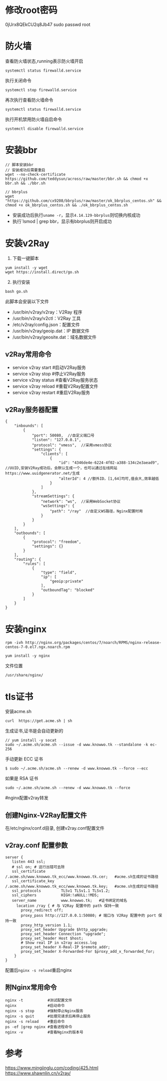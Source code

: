 # 修改root密码
0jUrx8QEkCU2q8Jb47
sudo  passwd root


# 防火墙
查看防火墙状态,running表示防火墙开启
```
systemctl status firewalld.service
```

执行关闭命令
```
systemctl stop firewalld.service
``` 

再次执行查看防火墙命令
```
systemctl status firewalld.service
```

执行开机禁用防火墙自启命令
```
systemctl disable firewalld.service
```

# 安装bbr
```
// 脚本安装bbr
// 安装成功后需要重启
wget --no-check-certificate https://github.com/teddysun/across/raw/master/bbr.sh && chmod +x bbr.sh && ./bbr.sh
```

```
// bbrplus
wget "https://github.com/cx9208/bbrplus/raw/master/ok_bbrplus_centos.sh" && chmod +x ok_bbrplus_centos.sh && ./ok_bbrplus_centos.sh
```

- 安装成功后执行`uname -r`，显示`4.14.129-bbrplus`则切换内核成功
- 执行`lsmod | grep bbr，显示有bbrplus则开启成功


# 安装v2Ray
1. 下载一键脚本
```
yum install -y wget
wget https://install.direct/go.sh
```

2. 执行安装
```
bash go.sh
```
此脚本会安装以下文件  
* /usr/bin/v2ray/v2ray：V2Ray 程序
* /usr/bin/v2ray/v2ctl：V2Ray 工具
* /etc/v2ray/config.json：配置文件
* /usr/bin/v2ray/geoip.dat：IP 数据文件
* /usr/bin/v2ray/geosite.dat：域名数据文件

## v2Ray常用命令
* service v2ray start #启动V2Ray服务
* service v2ray stop #停止V2Ray服务
* service v2ray status #查看V2Ray服务状态
* service v2ray reload #重载V2Ray配置文件
* service v2ray restart #重启V2Ray服务

## v2Ray服务器配置
```
{
    "inbounds": [
        {
            "port": 50080,  //自定义端口号
            "listen": "127.0.0.1",
            "protocol": "vmess",  //采用vmess协议
            "settings": {
                "clients": [
                    {
                        "id": "4346de4e-6224-4f02-a388-134c2e3aead9", //UUID,安装V2Ray成功后，会默认生成一个，也可以通过在线网站https://www.uuidgenerator.net/生成
                        "alterId": 4 //额外ID，[1,64]均可,值会大,效率越低
                    }
                ]
            },
            "streamSettings": {
                "network": "ws",  //采用WebSocket协议
                "wsSettings": {
                    "path": "/ray"  //自定义WS路径，Nginx配置时用
                }
            }
        }
    ],
    "outbounds": [
        {
            "protocol": "freedom",
            "settings": {}
        }
    ],
    "routing": {
        "rules": [
            {
                "type": "field",
                "ip": [
                    "geoip:private"
                ],
                "outboundTag": "blocked"
            }
        ]
    }
}
```


# 安装nginx
```
rpm -ivh http://nginx.org/packages/centos/7/noarch/RPMS/nginx-release-centos-7-0.el7.ngx.noarch.rpm
```
```
yum install -y nginx
```
文件位置
```
/usr/share/nginx/
```


# tls证书
安装acme.sh
```
curl  https://get.acme.sh | sh
```

生成证书,证书是会自动更新的
```
// yum install -y socat
sudo ~/.acme.sh/acme.sh --issue -d www.knowwo.tk --standalone -k ec-256
```

手动更新 ECC 证书
```
$ sudo ~/.acme.sh/acme.sh --renew -d www.knowwo.tk --force --ecc
```

如果是 RSA 证书
```
sudo ~/.acme.sh/acme.sh --renew -d www.knowwo.tk --force
```



#nginx配置v2ray转发
## 创建Nginx-V2Ray配置文件
在/etc/nginx/conf.d目录, 创建v2ray.conf配置文件
## v2ray.conf 配置参数
```
server {
   listen 443 ssl;
   # ssl on; # 这行出错可去除
   ssl_certificate       /.acme.sh/www.knowwo.tk_ecc/www.knowwo.tk.cer;   #acme.sh生成的证书路径
   ssl_certificate_key   /.acme.sh/www.knowwo.tk_ecc/www.knowwo.tk.key;   #acme.sh生成的证书路径
   ssl_protocols         TLSv1 TLSv1.1 TLSv1.2;
   ssl_ciphers           HIGH:!aNULL:!MD5;
   server_name           www.knowwo.tk;   #证书绑定的域名
     location /ray { # 与 V2Ray 配置中的 path 保持一致
       proxy_redirect off;
       proxy_pass http://127.0.0.1:50080; # 端口与 V2Ray 配置中的 port 保持一致
       proxy_http_version 1.1;
       proxy_set_header Upgrade $http_upgrade;
       proxy_set_header Connection "upgrade";
       proxy_set_header Host $host;
       # Show real IP in v2ray access.log
       proxy_set_header X-Real-IP $remote_addr;
       proxy_set_header X-Forwarded-For $proxy_add_x_forwarded_for;
    }
}
```
配置后`nginx -s reload`重启nginx


## 附Nginx常用命令
```
nginx -t           #测试配置文件
nginx              #启动命令
nginx -s stop      #强制停止Nginx服务
nginx -s quit      #处理完请求后再停止服务
nginx -s reload    #重启命令
ps -ef |grep nginx #查看进程命令
nginx -v           #查看Nginx的版本号
```


# 参考
https://www.mingjinglu.com/coding/425.html
https://www.shawnlin.cn/v2ray/

